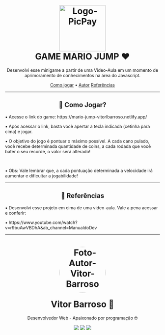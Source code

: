 <!-- Apresentação -->
<h1 align="center">
    <img width="150px" alt="Logo-PicPay" title="MARIO JUMP GAME" src="https://cdn.discordapp.com/attachments/890042596112601120/981301380687986760/mario_dead.png"></img>
    <br>
    GAME MARIO JUMP ❤️
</h1>

<p align="center">Desenvolvi esse minigame a partir de uma Video-Aula em um momento de aprimoramento de conhecimentos na área do Javascript.</p>

<p align="center">
    <a href="#installation">Como jogar</a> • 
    <a href="#author">Autor</a>
    <a href="#references">Referências</a>
</p>

<hr>

<!-- Como jogar -->
<div id="usability">
    <h2 align="center">🎲 Como Jogar?</h2>
    <p>▪️ Acesse o link do game: https://mario-jump-vitorlbarroso.netlify.app/</p>
    <p>▪️ Após acessar o link, basta você apertar a tecla indicada (cetinha para cima) e jogar.</p>
    <p>▪️ O objetivo do jogo é pontuar o máximo possível. A cada cano pulado, você recebe determinada quantidade de coins, a cada rodada que você bater o seu recorde, o valor será alterado!</p>
    <br>
    <p>▪️ Obs: Vale lembrar que, a cada pontuação determinada a velocidade irá aumentar e dificultar a jogabilidade!</p>
</div>

<hr>

<!-- Referencias -->
<div id="references">
    <h2 align="center">🔖 Referências</h2>
    <p>▪️ Desenvolvi esse projeto em cima de uma video-aula. Vale a pena acessar e conferir:</p>
    <p>▪️ https://www.youtube.com/watch?v=r9buAwVBDhA&ab_channel=ManualdoDev</p>
</div>

<hr>

<div id="author">
    <h1 align="center">
        <img width="150px" alt="Foto-Autor-Vitor-Barroso" style="padding-bottom: 20px; border-radius: 100%;" title="Vitor-Barroso" src="https://cdn.discordapp.com/attachments/890042596112601120/949060715954712646/Eu.jpeg"></img>
        <br>
        Vitor Barroso 👻
    </h1>
    <p align="center">Desenvolvedor Web - Apaixonado por programação 🤓</p>
    <div align="center"> 
        <a href="https://www.youtube.com/c/HalZz" target="_blank"><img src="https://img.shields.io/badge/YouTube-FF0000?style=for-the-badge&logo=youtube&logoColor=white" target="_blank"></a>
        <a href="https://www.instagram.com/vitorlbarroso/" target="_blank"><img src="https://img.shields.io/badge/-Instagram-%23E4405F?style=for-the-badge&logo=instagram&logoColor=white" target="_blank"></a>
        <a href="https://www.linkedin.com/in/vitorlbarroso2004/" target="_blank"><img src="https://camo.githubusercontent.com/c00f87aeebbec37f3ee0857cc4c20b21fefde8a96caf4744383ebfe44a47fe3f/68747470733a2f2f696d672e736869656c64732e696f2f62616467652f2d4c696e6b6564496e2d2532333030373742353f7374796c653d666f722d7468652d6261646765266c6f676f3d6c696e6b6564696e266c6f676f436f6c6f723d7768697465" target="_blank"></a>
    </div>
</div>
